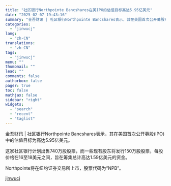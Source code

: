 ```yaml
---
title: "社区银行Northpointe Bancshares在美IPO的估值目标高达5.95亿美元"
date: "2025-02-07 19:43:16"
summary: "金吾财讯 | 社区银行Northpointe Bancshares表示，其在美国首次公开募股(IPO..."
categories:
  - "jinwucj"
lang:
  - "zh-CN"
translations:
  - "zh-CN"
tags:
  - "jinwucj"
menu: ""
thumbnail: ""
lead: ""
comments: false
authorbox: false
pager: true
toc: false
mathjax: false
sidebar: "right"
widgets:
  - "search"
  - "recent"
  - "taglist"
---
```


金吾财讯 | 社区银行Northpointe Bancshares表示，其在美国首次公开募股(IPO)中的估值目标为高达5.95亿美元。  
  
这家社区银行计划出售740万股股票，而一些现有股东将发行150万股股票，每股价格在16至18美元之间，旨在筹集总计高达1.59亿美元的资金。  
  
Northpointe将在纽约证券交易所上市，股票代码为“NPB”。

[jinwucj](https://sky.szfiu.com/info/hk/details/265644882)
